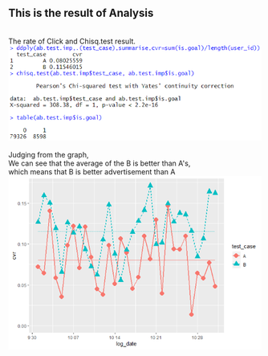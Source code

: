 <h2>This is the result of Analysis</h2>
<br>
The rate of Click and Chisq.test result.
<img src="./img/reference2.png" width="600">
<br>
<br>
Judging from the graph,<br>
We can see that the average of the B is better than A's,<br>which means that B is better advertisement than A
<img src="./img/graph3.png" width="600">
